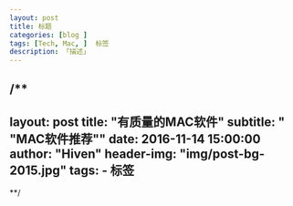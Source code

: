 ```yaml
---
layout: post  
title: 标题 
categories: [blog ]  
tags: [Tech, Mac, ]  标签
description: 「描述」   
---
```


###
/**
---
layout:     post
title:      "有质量的MAC软件"
subtitle:   " \"MAC软件推荐\""
date:       2016-11-14 15:00:00
author:     "Hiven"
header-img: "img/post-bg-2015.jpg"
tags:
    - 标签
---
**/
##
